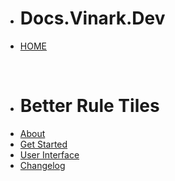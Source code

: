 * # **Docs.Vinark.Dev**  <!-- {docsify-ignore} -->
* [HOME](./)

<br>

* # **Better Rule Tiles** <!-- {docsify-ignore} -->
* [About](./better-rule-tiles/index)
* [Get Started](./better-rule-tiles/get-started)
* [User Interface](./better-rule-tiles/user-interface)
* [Changelog](./better-rule-tiles/changelog)

<br>

<!--
* # **Social Links**
* [Discord](https://discord.gg/DKpbVKk)
* [Youtube](https://www.youtube.com/channel/UCo-V8qAlHZWFRkUDCtc0cyQ)
* [Twitter](https://twitter.com/VinarkDev)
* [Itch.io](https://vinarkgames.itch.io/)
* [Google Play](https://play.google.com/store/apps/developer?id=Vinark+Games)
* [Website](https://vinark.dev/)
-->